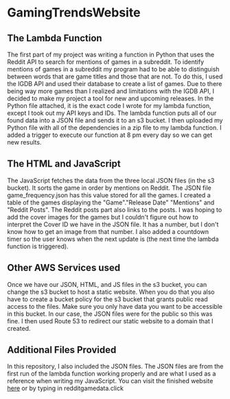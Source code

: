 # GamingTrendsWebsite

## The Lambda Function
The first part of my project was writing a function in Python that uses the Reddit API to search for mentions of games in a subreddit.
To identify mentions of games in a subreddit my program had to be able to distinguish between words that are game titles and those that are not.
To do this, I used the IGDB API and used their database to create a list of games.
Due to there being way more games than I realized and limitations with the IGDB API, I decided to make my project a tool for new and upcoming releases.
In the Python file attached, it is the exact code I wrote for my lambda function, except I took out my API keys and IDs.
The lambda function puts all of our found data into a JSON file and sends it to an s3 bucket.
I then uploaded my Python file with all of the dependencies in a zip file to my lambda function.
I added a trigger to execute our function at 8 pm every day so we can get new results.

## The HTML and JavaScript
The JavaScript fetches the data from the three local JSON files (in the s3 bucket).
It sorts the game in order by mentions on Reddit. The JSON file game_frequency.json has this value stored for all the games.
I created a table of the games displaying the "Game"."Release Date" "Mentions" and "Reddit Posts". The Reddit posts part also links to the posts.
I was hoping to add the cover images for the games but I couldn't figure out how to interpret the Cover ID we have in the JSON file. It has a number, but I don't know how to get an image from that number.
I also added a countdown timer so the user knows when the next update is (the next time the lambda function is triggered).

## Other AWS Services used
Once we have our JSON, HTML, and JS files in the s3 bucket, you can change the s3 bucket to host a static website.
When you do that you also have to create a bucket policy for the s3 bucket that grants public read access to the files. 
Make sure you only have data you want to be accessible in this bucket. In our case, the JSON files were for the public so this was fine.
I then used Route 53 to redirect our static website to a domain that I created. 

## Additional Files Provided
In this repository, I also included the JSON files.
The JSON files are from the first run of the lambda function working properly and are what I used as a reference when writing my JavaScript.
You can visit the finished website [here]([s3://redditgamedata.click/index.html](https://s3.us-east-2.amazonaws.com/redditgamedata.click/index.html?response-content-disposition=inline&X-Amz-Security-Token=IQoJb3JpZ2luX2VjEGAaCXVzLWVhc3QtMiJIMEYCIQCiIICeYzNMXCIjwr%2B8%2FoUcSRLN0AVRAAiM92j%2Bc2b2ggIhALUPiLX2ecyOQmTeYA%2BVn%2F4mFX%2B9l7WTdavJfsMWX6npKu0CCPr%2F%2F%2F%2F%2F%2F%2F%2F%2F%2FwEQABoMNDE2NjUyNzQ3NzU4IgzVftRJrKWF8mWnse0qwQLzuT85J2mkH499DRkkMFQCAXrEFbYi8JGUww2mROEUwBwY2xbFUYs5JPqigtvo1MUWpB5gTZt2ZQzVbBry2%2BV4QTRn3HLTZ8RFixTSQ4s6dmQ7UaEqV1Bf6TQeYFZEIWLD7jEi2JIwuz9RF%2BQScxSXt8AYLaJO9gCUA3AF7Ty7pAn%2FQDC6%2B5NgGbjexe%2BTOYZv4fEP%2FO2hQJL3K%2B6FOw40BvTNlOxQT6q5Jt4APbplKCPlVnBnCKieWZI4iArgkukIdp93rRSlSq3oK5lDniP7VmQgR9pZ3IhkT1WXNCRUrmc%2FuPWU%2FGxGZ4F67WIPoiyl1JbHFSnYztQW2YbxR49BlIcUmtbrwgbTbhFTtsiu%2BtiL7aoUxg8Ay%2FxhSFYjMkN1yZJZI3eKyQG1w%2FF659U%2BGa9qcL7%2FpFUMn19vVuAjgLgw3sr3rAY6sgIgA9jlkMo6lLDjWOnaVLiwVwaHyNSWZ5aU1Hbm7r%2BpVf7sdRxyaud6zkhXpRnZqvUloFJm9EVslROI2oKVr2pSv33RaLrMLVER6OzaY95P1egBmYAxp6RDHiM15vLvw%2BklL%2FqvMtHKWQx8LtLpoLZRwBBpeNoNuraE%2BSj%2BEOEdVe1rzFZvFeaeA%2Bmtmm4lxl7dFEPfnA3N%2BRkesI%2FO5h4LUdfLhDxUFTMwI2O4Fv7UHRWmhsRLKFCzruQiT3fdeOAmLjBEZGjpOJVVXQGkNj6m%2B7LDoeTg8tgt1gWCc%2FchK%2F4W%2F1s0YP%2B3CFwbOl8TUzqh93JmCmZd%2BKmDnBaVOmL0ai4HyvZUXZIpfuF5L5iICbnVbkGQL7x%2FXZ3wvAaTyHSoETBslFbn2cWmp4B8VRNmE%2F0%3D&X-Amz-Algorithm=AWS4-HMAC-SHA256&X-Amz-Date=20240110T021855Z&X-Amz-SignedHeaders=host&X-Amz-Expires=300&X-Amz-Credential=ASIAWCATQMPXKHT5JO2G%2F20240110%2Fus-east-2%2Fs3%2Faws4_request&X-Amz-Signature=2e920fbf47b37d84b1b767ff453f4aeb3bb29da762a8812bba113607da61800f)https://s3.us-east-2.amazonaws.com/redditgamedata.click/index.html?response-content-disposition=inline&X-Amz-Security-Token=IQoJb3JpZ2luX2VjEGAaCXVzLWVhc3QtMiJIMEYCIQCiIICeYzNMXCIjwr%2B8%2FoUcSRLN0AVRAAiM92j%2Bc2b2ggIhALUPiLX2ecyOQmTeYA%2BVn%2F4mFX%2B9l7WTdavJfsMWX6npKu0CCPr%2F%2F%2F%2F%2F%2F%2F%2F%2F%2FwEQABoMNDE2NjUyNzQ3NzU4IgzVftRJrKWF8mWnse0qwQLzuT85J2mkH499DRkkMFQCAXrEFbYi8JGUww2mROEUwBwY2xbFUYs5JPqigtvo1MUWpB5gTZt2ZQzVbBry2%2BV4QTRn3HLTZ8RFixTSQ4s6dmQ7UaEqV1Bf6TQeYFZEIWLD7jEi2JIwuz9RF%2BQScxSXt8AYLaJO9gCUA3AF7Ty7pAn%2FQDC6%2B5NgGbjexe%2BTOYZv4fEP%2FO2hQJL3K%2B6FOw40BvTNlOxQT6q5Jt4APbplKCPlVnBnCKieWZI4iArgkukIdp93rRSlSq3oK5lDniP7VmQgR9pZ3IhkT1WXNCRUrmc%2FuPWU%2FGxGZ4F67WIPoiyl1JbHFSnYztQW2YbxR49BlIcUmtbrwgbTbhFTtsiu%2BtiL7aoUxg8Ay%2FxhSFYjMkN1yZJZI3eKyQG1w%2FF659U%2BGa9qcL7%2FpFUMn19vVuAjgLgw3sr3rAY6sgIgA9jlkMo6lLDjWOnaVLiwVwaHyNSWZ5aU1Hbm7r%2BpVf7sdRxyaud6zkhXpRnZqvUloFJm9EVslROI2oKVr2pSv33RaLrMLVER6OzaY95P1egBmYAxp6RDHiM15vLvw%2BklL%2FqvMtHKWQx8LtLpoLZRwBBpeNoNuraE%2BSj%2BEOEdVe1rzFZvFeaeA%2Bmtmm4lxl7dFEPfnA3N%2BRkesI%2FO5h4LUdfLhDxUFTMwI2O4Fv7UHRWmhsRLKFCzruQiT3fdeOAmLjBEZGjpOJVVXQGkNj6m%2B7LDoeTg8tgt1gWCc%2FchK%2F4W%2F1s0YP%2B3CFwbOl8TUzqh93JmCmZd%2BKmDnBaVOmL0ai4HyvZUXZIpfuF5L5iICbnVbkGQL7x%2FXZ3wvAaTyHSoETBslFbn2cWmp4B8VRNmE%2F0%3D&X-Amz-Algorithm=AWS4-HMAC-SHA256&X-Amz-Date=20240110T021855Z&X-Amz-SignedHeaders=host&X-Amz-Expires=300&X-Amz-Credential=ASIAWCATQMPXKHT5JO2G%2F20240110%2Fus-east-2%2Fs3%2Faws4_request&X-Amz-Signature=2e920fbf47b37d84b1b767ff453f4aeb3bb29da762a8812bba113607da61800f) or by typing in redditgamedata.click
